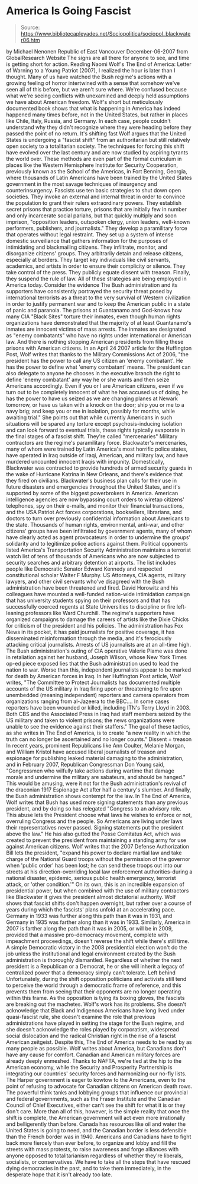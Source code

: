 # America Is Going Fascist

> Source: https://www.bibliotecapleyades.net/Sociopolitica/sociopol_blackwater06.htm

by Michael Nenonen
Republic of East Vancouver
December-06-2007
from
GlobalResearch Website
The signs are all there for anyone to see, and
time is getting short for action.
Reading Naomi Wolf's
The End of America: Letter of Warning to a Young
Patriot (2007), I realized the hour is later than I thought.
Many of us have watched the Bush regime's actions with a growing feeling of
horror intertwined with a sense that somehow we've seen all of this before,
but we aren't sure where. We're confused because what we're seeing conflicts
with unexamined and deeply held assumptions we have about American freedom.
Wolf's short but meticulously documented book
shows that what is happening in America has indeed happened many times
before, not in the United States, but rather in places like Chile, Italy,
Russia, and Germany. In each case, people couldn't understand why they
didn't recognize where they were heading before they passed the point of no
return.
It's shifting fast
Wolf argues that the United States is undergoing a "fascist shift" from an
authoritarian but still relatively open society to a totalitarian society.
The techniques for forcing this shift have evolved over the last century and
are now studied by aspiring tyrants the world over.
These methods are even part of the formal
curriculum in places like the Western Hemisphere Institute for Security
Cooperation, previously known as the School of the Americas, in Fort Benning,
Georgia, where thousands of Latin Americans have been trained by the United
States government in the most savage techniques of insurgency and
counterinsurgency. Fascists use ten basic strategies to shut down open
societies.
They invoke an external and internal threat in
order to convince the population to grant their rulers extraordinary powers.
They establish secret prisons that practice torture, prisons that are
initially few in number and only incarcerate social pariahs, but that
quickly multiply and soon imprison,
"opposition leaders, outspoken clergy, union
leaders, well-known performers, publishers, and journalists."
They develop a paramilitary force that operates
without legal restraint.
They set up a system of intense domestic
surveillance that gathers information for the purposes of intimidating and
blackmailing citizens. They infiltrate, monitor, and disorganize citizens'
groups. They arbitrarily detain and release citizens, especially at borders.
They target key individuals like civil servants, academics, and artists in
order to ensure their complicity or silence. They take control of the press.
They publicly equate dissent with treason. Finally, they suspend the rule of
law.
All of these strategies are being employed in
America today.
Consider the evidence
The Bush administration and its supporters have consistently portrayed the
security threat posed by international terrorists as a threat to the very
survival of Western civilization in order to justify permanent war and to
keep the American public in a state of panic and paranoia.
The prisons at Guantanamo and God-knows how many CIA "Black Sites"
torture their inmates, even though human rights organizations have
demonstrated that the majority of at least Guantanamo's inmates are innocent
victims of mass arrests.
The inmates are designated as "enemy combatants"
who have no rights under international or American law. And there is nothing
stopping American presidents from filling these prisons with American
citizens.
In an April 24 2007 article for the
Huffington Post, Wolf writes that thanks to the Military
Commissions Act of 2006,
"the president has the power to call any US
citizen an 'enemy combatant'. He has the power to define what 'enemy
combatant' means. The president can also delegate to anyone he chooses
in the executive branch the right to define 'enemy combatant' any way he
or she wants and then seize Americans accordingly.
Even if you or I are American citizens, even
if we turn out to be completely innocent of what he has accused us of
doing, he has the power to have us seized as we are changing planes at
Newark tomorrow, or have us taken with a knock on the door; ship you or
me to a navy brig; and keep you or me in isolation, possibly for months,
while awaiting trial."
She points out that while currently Americans in
such situations will be spared any torture except psychosis-inducing
isolation and can look forward to eventual trials, these rights typically
evaporate in the final stages of a fascist shift.
They're called
"mercenaries"
Military contractors are the regime's paramilitary force.
Blackwater's mercenaries, many of whom were
trained by Latin America's most horrific police states, have operated in
Iraq outside of Iraqi, American, and military law, and have murdered
uncounted innocent Iraqis with impunity. Domestically,
Blackwater was contracted to provide hundreds of armed security
guards in the wake of Hurricane Katrina in New Orleans, and there's evidence
that they fired on civilians. Blackwater's business plan calls for their use
in future disasters and emergencies throughout the United States, and it's
supported by some of the biggest powerbrokers in America.
American intelligence agencies are now bypassing court orders to wiretap
citizens' telephones, spy on their e-mails, and monitor their financial
transactions, and the USA Patriot Act forces corporations, booksellers,
librarians, and doctors to turn over previously confidential information
about Americans to the state.
Thousands of human rights, environmental, anti-war, and other citizens'
groups have been infiltrated by government agents, many of whom have clearly
acted as agent provocateurs in order to undermine the groups' solidarity and
to legitimize police actions against them.
Political opponents
listed
America's Transportation Security Administration maintains a
terrorist watch list of tens of thousands of Americans who are now subjected
to security searches and arbitrary detention at airports. The list includes
people like Democratic Senator Edward Kennedy and respected constitutional
scholar Walter F Murphy.
US Attorneys, CIA agents, military lawyers, and other civil servants who've
disagreed with the Bush administration have been threatened and fired.
David Horowitz and his colleagues have
mounted a well-funded nation-wide intimidation campaign that has university
students spying on their professors and that has successfully coerced
regents at State Universities to discipline or fire left-leaning professors
like Ward Churchill. The regime's supporters have organized campaigns to
damage the careers of artists like the Dixie Chicks for criticism of
the president and his policies.
The administration has Fox News in its pocket, it has paid journalists for
positive coverage, it has disseminated misinformation through the media, and
it's ferociously attacking critical journalists. Arrests of US journalists
are at an all-time high. The Bush administration's outing of CIA operative
Valerie Plame was done in retaliation against her husband, Joseph
Wilson, whose New York Times op-ed piece exposed lies that the
Bush administration used to lead the nation to war.
Worse than this, independent journalists appear
to be marked for death by American forces in Iraq.
In her Huffington Post article, Wolf
writes,
"The Committee to Protect Journalists has
documented multiple accounts of the US military in Iraq firing upon or
threatening to fire upon unembedded (meaning independent) reporters and
camera operators from organizations ranging from al-Jazeera to the
BBC.... In some cases reporters have been wounded or killed, including
ITN's Terry Lloyd in 2003. Both CBS and the Associated Press in Iraq had
staff members seized by the US military and taken to violent prisons;
the news organizations were unable to see the evidence against their
staffers."
The goal of these tactics, as she writes in The
End of America, is to create "a new reality in which the truth can no longer
be ascertained and no longer counts."
Dissent = treason
In recent years, prominent Republicans like Ann Coulter, Melanie
Morgan, and William Kristol have accused liberal journalists of
treason and espionage for publishing leaked material damaging to the
administration, and in February 2007, Republican Congressman Don Young
said,
"Congressmen who wilfully take actions
during wartime that damage morale and undermine the military are
sabateurs, and should be hanged."
This would be amusing, were it not for the Bush
administration's revival of the draconian 1917 Espionage Act after half a
century's slumber.
And finally, the Bush administration shows contempt for the law. In The
End of America, Wolf writes that Bush has used more signing statements
than any previous president, and by doing so has relegated "Congress to an
advisory role.
This abuse lets the President choose what laws
he wishes to enforce or not, overruling Congress and the people. So
Americans are living under laws their representatives never passed. Signing
statements put the president above the law." He has also gutted the
Posse Comitatus Act, which was created
to prevent the president from maintaining a standing army for use against
American citizens.
Wolf writes that the 2007 Defense
Authorization Bill lets the president,
"expand his power to declare martial law and
take charge of the National Guard troops without the permission of the
governor when 'public order' has been lost; he can send these troops out
into our streets at his direction-overriding local law enforcement
authorities-during a national disaster, epidemic, serious public health
emergency, terrorist attack, or 'other condition.'"
On its own, this is an incredible expansion of
presidential power, but when combined with the use of military contractors
like
Blackwater it gives the president almost
dictatorial authority.
Wolf shows that fascist shifts don't happen overnight, but rather over a
course of years during which the fascists' plans unfold at an accelerating
pace. Germany in 1933 was further along this path than it was in 1931, and
Germany in 1935 was farther along than it was in 1933.
Similarly, America in 2007 is farther along the
path than it was in 2005, or will be in 2009, provided that a massive
pro-democracy movement, complete with impeachment proceedings, doesn't
reverse the shift while there's still time. A simple Democratic victory in
the 2008 presidential election won't do the job unless the institutional and
legal environment created by the Bush administration is thoroughly
dismantled.
Regardless of whether the next president is a
Republican or a Democrat, he or she will inherit a legacy of centralized
power that a democracy simply can't tolerate.
Left behind
Unfortunately, during the shift opposition politicians and activists still
tend to perceive the world through a democratic frame of reference, and this
prevents them from seeing that their opponents are no longer operating
within this frame. As the opposition is tying its boxing gloves, the
fascists are breaking out the machetes.
Wolf's work has its problems.
She doesn't acknowledge that Black and
Indigenous Americans have long lived under quasi-fascist rule, she doesn't
examine the role that previous administrations have played in setting the
stage for the Bush regime, and she doesn't acknowledge the roles played by
corporatism, widespread social dislocation and the radical Christian right
in the rise of a fascist American zeitgeist.
Despite this, The End of America needs to
be read by as many people as possible.
Wolf writes about America, but Canadians don't have any cause for comfort.
Canadian and American military forces are already deeply enmeshed. Thanks to
NAFTA, we're tied at the hip to the American economy, while the Security and
Prosperity Partnership is integrating our countries' security forces and
harmonizing our no-fly lists.
The Harper government is eager to kowtow to the
Americans, even to the point of refusing to advocate for Canadian citizens
on American death rows. The powerful think tanks and lobbying groups that
influence our provincial and federal governments, such as the Fraser
Institute and the Canadian Council of Chief Executives, either
can't see the shift for what it is or they don't care.
More than all of this, however, is the simple
reality that once the shift is complete, the American government will act
even more irrationally and belligerently than before. Canada has resources
like oil and water the United States is going to need, and the Canadian
border is less defensible than the French border was in 1940.
Americans and Canadians have to fight back more fiercely than ever before,
to organize and lobby and fill the streets with mass protests, to raise
awareness and forge alliances with anyone opposed to totalitarianism
regardless of whether they're liberals, socialists, or conservatives.
We have to take all the steps that have rescued
dying democracies in the past, and to take them immediately, in the
desperate hope that it isn't already too late.
